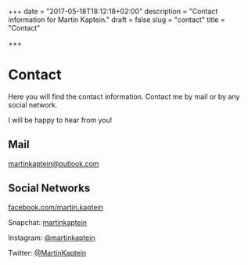 +++
date = "2017-05-18T18:12:18+02:00"
description = "Contact information for Martin Kaptein."
draft = false
slug = "contact"
title = "Contact"

+++



# Contact

Here you will find the contact information.
Contact me by mail or by any social network.

I will be happy to hear from you!

## Mail

[martinkaptein@outlook.com](mailto:martinkaptein@outlook.com)

## Social Networks

[facebook.com/martin.kaptein](https://www.facebook.com/martin.kaptein)

Snapchat: [martinkaptein](https://www.snapchat.com/add/martinkaptein)

Instagram: [@martinkaptein](https://www.instagram.com/martinkaptein/)

Twitter: [@MartinKaptein](https://twitter.com/MartinKaptein/)